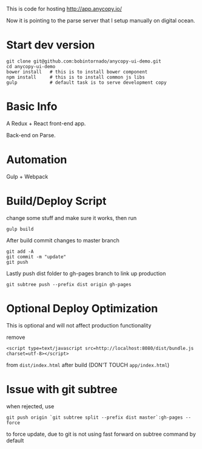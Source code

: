 This is code for hosting http://app.anycopy.io/

Now it is pointing to the parse server that I setup manually on digital ocean.


# Start dev version

```
git clone git@github.com:bobintornado/anycopy-ui-demo.git
cd anycopy-ui-demo
bower install 	# this is to install bower component
npm install 	# this is to install common js libs
gulp 			# default task is to serve development copy
```

# Basic Info

A Redux + React front-end app.

Back-end on Parse.

# Automation

Gulp + Webpack

# Build/Deploy Script 

change some stuff and make sure it works, then run

```
gulp build
```

After build commit changes to master branch

```
git add -A
git commit -m "update"
git push
```

Lastly push dist folder to gh-pages branch to link up production

```
git subtree push --prefix dist origin gh-pages
```

# Optional Deploy Optimization

This is optional and will not affect production functionality

remove 

```
<script type=text/javascript src=http://localhost:8080/dist/bundle.js charset=utf-8></script>
```

from `dist/index.html` after build (DON'T TOUCH `app/index.html`)


# Issue with git subtree

when rejected, use 

```
git push origin `git subtree split --prefix dist master`:gh-pages --force
```

to force update, due to git is not using fast forward on subtree command by default